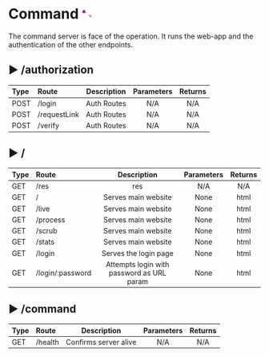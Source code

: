 # Command <img src="frontend/res/logo.png" alt="logo" width="20"/> 

The command server is face of the operation. It runs the web-app and the authentication of the other endpoints. 

## ▶ /authorization

|Type|Route|Description|Parameters|Returns|
| :-|:- |:-:|:-:|:-:|
|POST|/login|Auth Routes|N/A|N/A|
|POST|/requestLink|Auth Routes|N/A|N/A|
|POST|/verify|Auth Routes|N/A|N/A|
## ▶ /

|Type|Route|Description|Parameters|Returns|
| :-|:- |:-:|:-:|:-:|
|GET|/res|res|N/A|N/A|
|GET|/|Serves main website|None|html|
|GET|/live|Serves main website|None|html|
|GET|/process|Serves main website|None|html|
|GET|/scrub|Serves main website|None|html|
|GET|/stats|Serves main website|None|html|
|GET|/login|Serves the login page|None|html|
|GET|/login/:password|Attempts login with password as URL param|None|html|

## ▶ /command

|Type|Route|Description|Parameters|Returns|
| :-|:- |:-:|:-:|:-:|
|GET|/health|Confirms server alive|N/A|N/A|